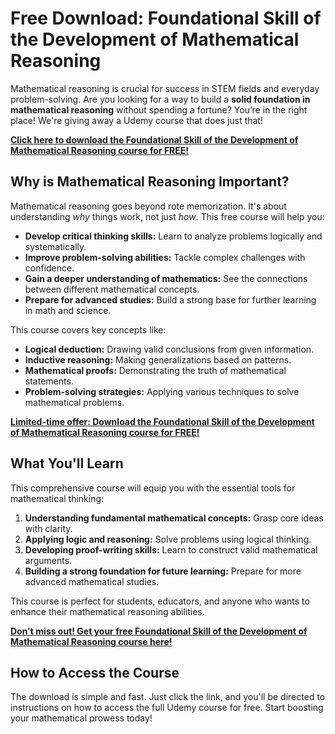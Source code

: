 # Free Download: Foundational Skill of the Development of Mathematical Reasoning

Mathematical reasoning is crucial for success in STEM fields and everyday problem-solving. Are you looking for a way to build a **solid foundation in mathematical reasoning** without spending a fortune? You’re in the right place! We're giving away a Udemy course that does just that!

[**Click here to download the Foundational Skill of the Development of Mathematical Reasoning course for FREE!**](https://udemywork.com/foundational-skill-of-the-development-of-mathematical-reasoning)

## Why is Mathematical Reasoning Important?

Mathematical reasoning goes beyond rote memorization. It's about understanding *why* things work, not just *how*. This free course will help you:

*   **Develop critical thinking skills:** Learn to analyze problems logically and systematically.
*   **Improve problem-solving abilities:** Tackle complex challenges with confidence.
*   **Gain a deeper understanding of mathematics:** See the connections between different mathematical concepts.
*   **Prepare for advanced studies:** Build a strong base for further learning in math and science.

This course covers key concepts like:

*   **Logical deduction:** Drawing valid conclusions from given information.
*   **Inductive reasoning:** Making generalizations based on patterns.
*   **Mathematical proofs:** Demonstrating the truth of mathematical statements.
*   **Problem-solving strategies:** Applying various techniques to solve mathematical problems.

[**Limited-time offer: Download the Foundational Skill of the Development of Mathematical Reasoning course for FREE!**](https://udemywork.com/foundational-skill-of-the-development-of-mathematical-reasoning)

## What You'll Learn

This comprehensive course will equip you with the essential tools for mathematical thinking:

1.  **Understanding fundamental mathematical concepts:** Grasp core ideas with clarity.
2.  **Applying logic and reasoning:** Solve problems using logical thinking.
3.  **Developing proof-writing skills:** Learn to construct valid mathematical arguments.
4.  **Building a strong foundation for future learning:** Prepare for more advanced mathematical studies.

This course is perfect for students, educators, and anyone who wants to enhance their mathematical reasoning abilities.

[**Don't miss out! Get your free Foundational Skill of the Development of Mathematical Reasoning course here!**](https://udemywork.com/foundational-skill-of-the-development-of-mathematical-reasoning)

## How to Access the Course

The download is simple and fast. Just click the link, and you'll be directed to instructions on how to access the full Udemy course for free. Start boosting your mathematical prowess today!
